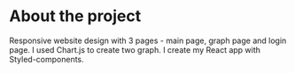 # About the project

Responsive website design with 3 pages - main page, graph page and login page. I used Chart.js to create two graph. I create my React app with Styled-components.  

